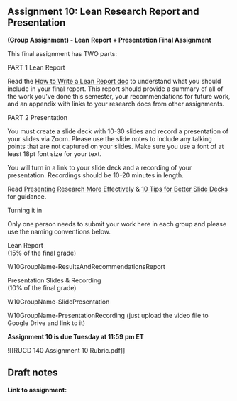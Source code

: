 ## Assignment 10: Lean Research Report and Presentation
**(Group Assignment) - Lean** **Report + Presentation Final Assignment**

This final assignment has TWO parts:

PART 1 Lean Report

Read the [How to Write a Lean Report doc](https://docs.google.com/document/d/1VzjT7Krwc9OFpQheqrcVPicIQGTRNAo8dc6ANSVdOZA/edit#heading=h.n16sozmydjs5) to understand what you should include in your final report. This report should provide a summary of all of the work you've done this semester, your recommendations for future work, and an appendix with links to your research docs from other assignments.  

PART 2 Presentation

You must create a slide deck with 10-30 slides and record a presentation of your slides via Zoom. Please use the slide notes to include any talking points that are not captured on your slides. Make sure you use a font of at least 18pt font size for your text.  

You will turn in a link to your slide deck and a recording of your presentation. Recordings should be 10-20 minutes in length.  

Read [Presenting Research More Effectively](https://uxdesign.cc/presenting-ux-research-findings-more-effectively-eff168e8e4c8) & [10 Tips for Better Slide Decks](https://blog.ted.com/10-tips-for-better-slide-decks/) for guidance.  

Turning it in

Only one person needs to submit your work here in each group and please use the naming conventions below. 

Lean Report  
(15% of the final grade)

W10GroupName-ResultsAndRecommendationsReport 

Presentation Slides & Recording  
(10% of the final grade)

W10GroupName-SlidePresentation

W10GroupName-PresentationRecording (just upload the video file to Google Drive and link to it)

**Assignment 10 is due Tuesday at 11:59 pm ET**

![[RUCD 140 Assignment 10 Rubric.pdf]]

## Draft notes
**Link to assignment:**